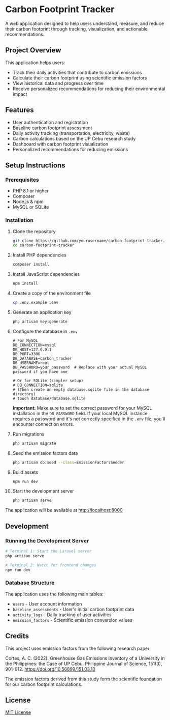 # Carbon Footprint Tracker

A web application designed to help users understand, measure, and reduce their carbon footprint through tracking, visualization, and actionable recommendations.

## Project Overview

This application helps users:

- Track their daily activities that contribute to carbon emissions
- Calculate their carbon footprint using scientific emission factors
- View historical data and progress over time
- Receive personalized recommendations for reducing their environmental impact

## Features

- User authentication and registration
- Baseline carbon footprint assessment
- Daily activity tracking (transportation, electricity, waste)
- Carbon calculations based on the UP Cebu research study
- Dashboard with carbon footprint visualization
- Personalized recommendations for reducing emissions

## Setup Instructions

### Prerequisites

- PHP 8.1 or higher
- Composer
- Node.js & npm
- MySQL or SQLite

### Installation

1. Clone the repository

    ```bash
    git clone https://github.com/yourusername/carbon-footprint-tracker.git
    cd carbon-footprint-tracker
    ```

2. Install PHP dependencies

    ```bash
    composer install
    ```

3. Install JavaScript dependencies

    ```bash
    npm install
    ```

4. Create a copy of the environment file

    ```bash
    cp .env.example .env
    ```

5. Generate an application key

    ```bash
    php artisan key:generate
    ```

6. Configure the database in `.env`

    ```
    # For MySQL
    DB_CONNECTION=mysql
    DB_HOST=127.0.0.1
    DB_PORT=3306
    DB_DATABASE=carbon_tracker
    DB_USERNAME=root
    DB_PASSWORD=your_password  # Replace with your actual MySQL password if you have one

    # Or for SQLite (simpler setup)
    # DB_CONNECTION=sqlite
    # (Then create an empty database.sqlite file in the database directory)
    # touch database/database.sqlite
    ```

    **Important:** Make sure to set the correct password for your MySQL installation in the `DB_PASSWORD` field. If your local MySQL instance requires a password and it's not correctly specified in the `.env` file, you'll encounter connection errors.

7. Run migrations

    ```bash
    php artisan migrate
    ```

8. Seed the emission factors data

    ```bash
    php artisan db:seed --class=EmissionFactorsSeeder
    ```

9. Build assets

    ```bash
    npm run dev
    ```

10. Start the development server

    ```bash
    php artisan serve
    ```

The application will be available at <http://localhost:8000>

## Development

### Running the Development Server

```bash
# Terminal 1: Start the Laravel server
php artisan serve

# Terminal 2: Watch for frontend changes
npm run dev
```

### Database Structure

The application uses the following main tables:

- `users` - User account information
- `baseline_assessments` - User's initial carbon footprint data
- `activity_logs` - Daily tracking of user activities
- `emission_factors` - Scientific emission conversion values

## Credits

This project uses emission factors from the following research paper:

Cortes, A. C. (2022). Greenhouse Gas Emissions Inventory of a University in the Philippines: the Case of UP Cebu. Philippine Journal of Science, 151(3), 901-912. <https://doi.org/10.56899/151.03.10>

The emission factors derived from this study form the scientific foundation for our carbon footprint calculations.

## License

[MIT License](LICENSE)
